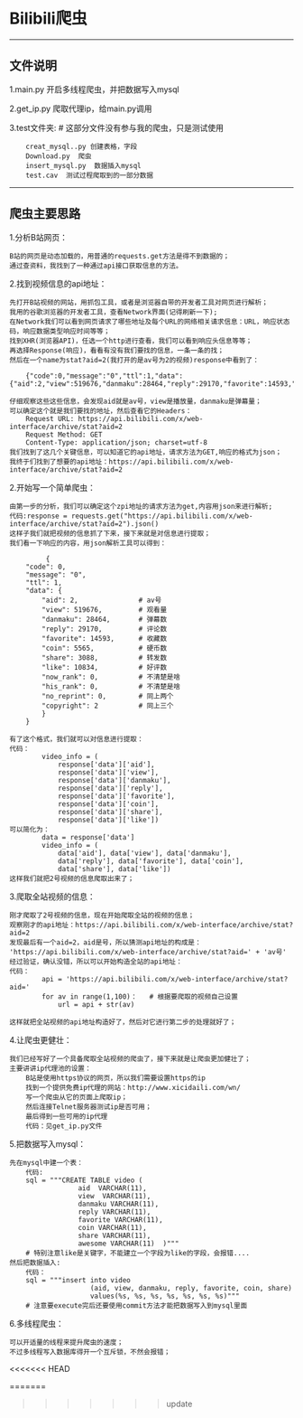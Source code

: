 Bilibili爬虫
============================================
--------------------------------------------
文件说明
--------------------------------------------
 1.main.py  开启多线程爬虫，并把数据写入mysql
 
 2.get_ip.py  爬取代理ip，给main.py调用
 
 3.test文件夹:    # 这部分文件没有参与我的爬虫，只是测试使用    

        creat_mysql..py 创建表格，字段
        Download.py  爬虫
        insert_mysql.py  数据插入mysql       
        test.cav  测试过程爬取到的一部分数据
 
 
-------------------------------------------- 
爬虫主要思路
--------------------------------------------
1.分析B站网页：

    B站的网页是动态加载的，用普通的requests.get方法是得不到数据的；
    通过查资料，我找到了一种通过api接口获取信息的方法。
    
2.找到视频信息的api地址：

    先打开B站视频的网站，用抓包工具，或者是浏览器自带的开发者工具对网页进行解析；
    我用的谷歌浏览器的开发者工具，查看Network界面(记得刷新一下);
    在Network我们可以看到网页请求了哪些地址及每个URL的网络相关请求信息：URL，响应状态码，响应数据类型响应时间等等；
    找到XHR(浏览器API)，任选一个http进行查看，我们可以看到响应头信息等等；
    再选择Response(响应)，看看有没有我们要找的信息，一条一条的找；
    然后在一个name为stat?aid=2(我打开的是av号为2的视频)response中看到了：
    
        {"code":0,"message":"0","ttl":1,"data": {"aid":2,"view":519676,"danmaku":28464,"reply":29170,"favorite":14593,"coin":5565,"share":3088,"like":10834,"now_rank":0,"his_rank":0,"no_reprint":0,"copyright":2}}
    
    仔细观察这些这些信息，会发现aid就是av号，view是播放量，danmaku是弹幕量；
    可以确定这个就是我们要找的地址，然后查看它的Headers：
        Request URL: https://api.bilibili.com/x/web-interface/archive/stat?aid=2
        Request Method: GET
        Content-Type: application/json; charset=utf-8
    我们找到了这几个关键信息，可以知道它的api地址，请求方法为GET,响应的格式为json；
    我终于们找到了想要的api地址：https://api.bilibili.com/x/web-interface/archive/stat?aid=2

2.开始写一个简单爬虫：
    
    由第一步的分析，我们可以确定这个zpi地址的请求方法为get,内容用json来进行解析;
    代码:response = requests.get("https://api.bilibili.com/x/web-interface/archive/stat?aid=2").json()
    这样子我们就把视频的信息抓了下来，接下来就是对信息进行提取；
    我们看一下响应的内容，用json解析工具可以得到：
    
             {
        "code": 0,
        "message": "0",
        "ttl": 1,
        "data": {
            "aid": 2,               # av号
            "view": 519676,         # 观看量
            "danmaku": 28464,       # 弹幕数
            "reply": 29170,         # 评论数
            "favorite": 14593,      # 收藏数
            "coin": 5565,           # 硬币数
            "share": 3088,          # 转发数
            "like": 10834,          # 好评数
            "now_rank": 0,          # 不清楚是啥
            "his_rank": 0,          # 不清楚是啥
            "no_reprint": 0,        # 同上两个
            "copyright": 2          # 同上三个
            }
        }
        
    有了这个格式，我们就可以对信息进行提取：
    代码：
            video_info = (
                response['data']['aid'], 
                response['data']['view'], 
                response['data']['danmaku'],
                response['data']['reply'], 
                response['data']['favorite'], 
                response['data']['coin'],
                response['data']['share'],
                response['data']['like'])
    可以简化为：
            data = response['data']
            video_info = (
                data['aid'], data['view'], data['danmaku'],
                data['reply'], data['favorite'], data['coin'],
                data['share'], data['like'])
    这样我们就把2号视频的信息爬取出来了；
    
3.爬取全站视频的信息：
    
    刚才爬取了2号视频的信息，现在开始爬取全站的视频的信息；
    观察刚才的api地址：https://api.bilibili.com/x/web-interface/archive/stat?aid=2
    发现最后有一个aid=2，aid是号，所以猜测api地址的构成是：
    'https://api.bilibili.com/x/web-interface/archive/stat?aid=' + 'av号'
    经过验证，确认没错，所以可以开始构造全站的api地址：
    代码：     
            api = 'https://api.bilibili.com/x/web-interface/archive/stat?aid='
            for av in range(1,100)：   # 根据要爬取的视频自己设置
                url = api + str(av)
                
    这样就把全站视频的api地址构造好了，然后对它进行第二步的处理就好了；
    
 4.让爬虫更健壮：
 
    我们已经写好了一个具备爬取全站视频的爬虫了，接下来就是让爬虫更加健壮了；
    主要讲讲ip代理池的设置：
        B站是使用https协议的网页，所以我们需要设置https的ip
        找到一个提供免费ip代理的网站：http://www.xicidaili.com/wn/
        写一个爬虫从它的页面上爬取ip；
        然后连接Telnet服务器测试ip是否可用；
        最后得到一些可用的ip代理
        代码：见get_ip.py文件
    
 5.把数据写入mysql：
 
    先在mysql中建一个表：
        代码:
        sql = """CREATE TABLE video (
                     aid  VARCHAR(11),
                     view  VARCHAR(11),
                     danmaku VARCHAR(11),  
                     reply VARCHAR(11),
                     favorite VARCHAR(11),
                     coin VARCHAR(11),
                     share VARCHAR(11),
                     awesome VARCHAR(11)  )"""  
        # 特别注意like是关键字，不能建立一个字段为like的字段，会报错....
    然后把数据插入:
        代码：
        sql = """insert into video 
                        (aid, view, danmaku, reply, favorite, coin, share) 
                        values(%s, %s, %s, %s, %s, %s, %s)"""
        # 注意要execute完后还要使用commit方法才能把数据写入到mysql里面
        
 6.多线程爬虫：
 
    可以开适量的线程来提升爬虫的速度；
    不过多线程写入数据库得开一个互斥锁，不然会报错；
<<<<<<< HEAD
    

 
    
    
    
    
    
    
    
    
    
    
    
    
=======
   
>>>>>>> update
